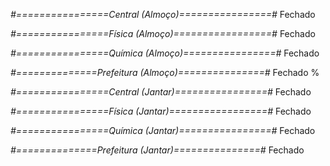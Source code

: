 
*#================Central (Almoço)================#*
Fechado

*#================Física (Almoço)=================#*
Fechado

*#================Química (Almoço)================#*
Fechado

*#==============Prefeitura (Almoço)===============#*
Fechado
%

*#================Central (Jantar)================#*
Fechado

*#================Física (Jantar)=================#*
Fechado

*#================Química (Jantar)================#*
Fechado

*#==============Prefeitura (Jantar)===============#*
Fechado
